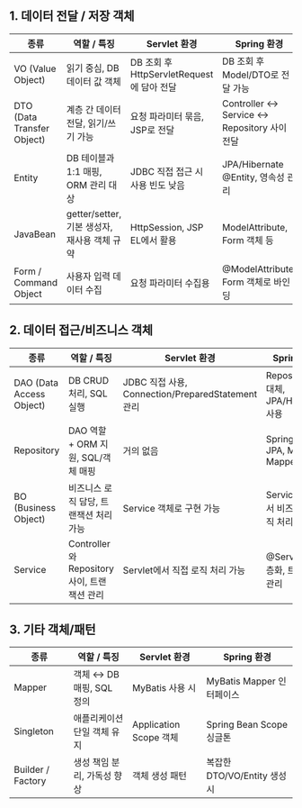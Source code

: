 ## 1. 데이터 전달 / 저장 객체
| 종류                             | 역할 / 특징                          | Servlet 환경                        | Spring 환경                               |
| ------------------------------ | -------------------------------- | --------------------------------- | --------------------------------------- |
| VO (Value Object)              | 읽기 중심, DB 데이터 값 객체               | DB 조회 후 HttpServletRequest에 담아 전달 | DB 조회 후 Model/DTO로 전달 가능                |
| DTO (Data Transfer Object)     | 계층 간 데이터 전달, 읽기/쓰기 가능            | 요청 파라미터 묶음, JSP로 전달               | Controller ↔ Service ↔ Repository 사이 전달 |
| Entity                        | DB 테이블과 1:1 매핑, ORM 관리 대상        | JDBC 직접 접근 시 사용 빈도 낮음             | JPA/Hibernate @Entity, 영속성 관리           |
| JavaBean                       | getter/setter, 기본 생성자, 재사용 객체 규약 | HttpSession, JSP EL에서 활용          | ModelAttribute, Form 객체 등               |
| Form / Command Object | 사용자 입력 데이터 수집                    | 요청 파라미터 수집용                       | @ModelAttribute, Form 객체로 바인딩           |


## 2. 데이터 접근/비즈니스 객체
| 종류                | 역할 / 특징                            | Servlet 환경                                  | Spring 환경                        |
| ----------------- | ---------------------------------- | ------------------------------------------- | -------------------------------- |
| DAO (Data Access Object) | DB CRUD 처리, SQL 실행                 | JDBC 직접 사용, Connection/PreparedStatement 관리 | Repository로 대체, JPA/Hibernate 사용 |
| Repository        | DAO 역할 + ORM 지원, SQL/객체 매핑         | 거의 없음                                       | Spring Data JPA, MyBatis Mapper  |
| BO (Business Object) | 비즈니스 로직 담당, 트랜잭션 처리 가능             | Service 객체로 구현 가능                           | Service 계층에서 비즈니스 로직 처리          |
| Service          | Controller와 Repository 사이, 트랜잭션 관리 | Servlet에서 직접 로직 처리 가능                       | @Service로 계층화, 트랜잭션 관리           |

## 3. 기타 객체/패턴
| 종류          | 역할 / 특징            | Servlet 환경           | Spring 환경              |
| ----------- | ------------------ | -------------------- | ---------------------- |
| Mapper      | 객체 ↔ DB 매핑, SQL 정의 | MyBatis 사용 시         | MyBatis Mapper 인터페이스   |
| Singleton   | 애플리케이션 단일 객체 유지    | Application Scope 객체 | Spring Bean Scope 싱글톤  |
| Builder / Factory | 생성 책임 분리, 가독성 향상   | 객체 생성 패턴             | 복잡한 DTO/VO/Entity 생성 시 |
